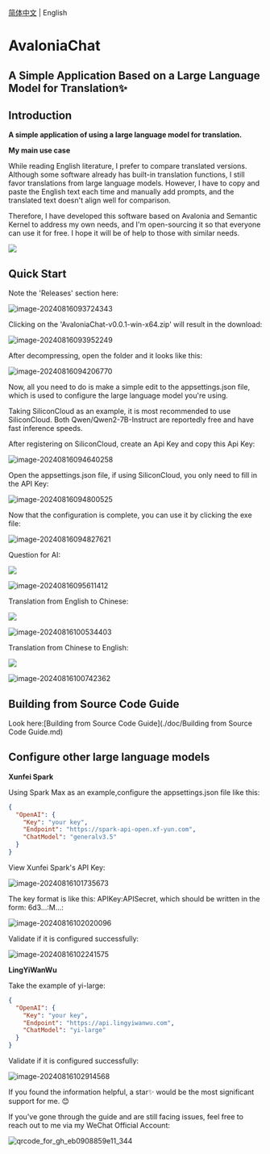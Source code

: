 [简体中文](./README.zh.md) | English

# AvaloniaChat

## A Simple Application Based on a Large Language Model for Translation✨

## Introduction

**A simple application of using a large language model for translation.**

**My main use case**

While reading English literature, I prefer to compare translated versions. Although some software already has built-in translation functions, I still favor translations from large language models. However, I have to copy and paste the English text each time and manually add prompts, and the translated text doesn't align well for comparison.

Therefore, I have developed this software based on Avalonia and Semantic Kernel to address my own needs, and I'm open-sourcing it so that everyone can use it for free. I hope it will be of help to those with similar needs.

![](https://mingupupup.oss-cn-wuhan-lr.aliyuncs.com/imgs/AvaloniaChat02.png)

## Quick Start

Note the 'Releases' section here:

![image-20240816093724343](https://mingupupup.oss-cn-wuhan-lr.aliyuncs.com/imgs/image-20240816093724343.png)

Clicking on the 'AvaloniaChat-v0.0.1-win-x64.zip' will result in the download:

![image-20240816093952249](https://mingupupup.oss-cn-wuhan-lr.aliyuncs.com/imgs/image-20240816093952249.png)

After decompressing, open the folder and it looks like this:

![image-20240816094206770](https://mingupupup.oss-cn-wuhan-lr.aliyuncs.com/imgs/image-20240816094206770.png)

Now, all you need to do is make a simple edit to the appsettings.json file, which is used to configure the large language model you're using.

Taking SiliconCloud as an example, it is most recommended to use SiliconCloud. Both Qwen/Qwen2-7B-Instruct are reportedly free and have fast inference speeds.

After registering on SiliconCloud, create an Api Key and copy this Api Key:

![image-20240816094640258](https://mingupupup.oss-cn-wuhan-lr.aliyuncs.com/imgs/image-20240816094640258.png)

Open the appsettings.json file, if using SiliconCloud, you only need to fill in the API Key:

![image-20240816094800525](https://mingupupup.oss-cn-wuhan-lr.aliyuncs.com/imgs/image-20240816094800525.png)

Now that the configuration is complete, you can use it by clicking the exe file:

![image-20240816094827621](https://mingupupup.oss-cn-wuhan-lr.aliyuncs.com/imgs/image-20240816094827621.png)

Question for AI:

![](https://mingupupup.oss-cn-wuhan-lr.aliyuncs.com/imgs/AvaloniaChat-v0.0.1.gif)

![image-20240816095611412](https://mingupupup.oss-cn-wuhan-lr.aliyuncs.com/imgs/image-20240816095611412.png)

Translation from English to Chinese:

![](https://mingupupup.oss-cn-wuhan-lr.aliyuncs.com/imgs/AvaloniaChat-v0.0.1-2.gif)

![image-20240816100534403](https://mingupupup.oss-cn-wuhan-lr.aliyuncs.com/imgs/image-20240816100534403.png)

Translation from Chinese to English:

![](https://mingupupup.oss-cn-wuhan-lr.aliyuncs.com/imgs/AvaloniaChat-v0.0.1-3.gif)

![image-20240816100742362](https://mingupupup.oss-cn-wuhan-lr.aliyuncs.com/imgs/image-20240816100742362.png)

## Building from Source Code Guide

Look here:[Building from Source Code Guide](./doc/Building from Source Code Guide.md) 

## Configure other large language models

**Xunfei Spark**

Using Spark Max as an example,configure the appsettings.json file like this:

```json
{
  "OpenAI": {
    "Key": "your key",
    "Endpoint": "https://spark-api-open.xf-yun.com",
    "ChatModel": "generalv3.5"
  }
}
```

View Xunfei Spark's API Key:

![image-20240816101735673](https://mingupupup.oss-cn-wuhan-lr.aliyuncs.com/imgs/image-20240816101735673.png)

The key format is like this: APIKey:APISecret, which should be written in the form: 6d3...:M...:

![image-20240816102020096](https://mingupupup.oss-cn-wuhan-lr.aliyuncs.com/imgs/image-20240816102020096.png)

Validate if it is configured successfully:

![image-20240816102241575](https://mingupupup.oss-cn-wuhan-lr.aliyuncs.com/imgs/image-20240816102241575.png)

**LingYiWanWu**

Take the example of yi-large: 

```json
{
  "OpenAI": {
    "Key": "your key",
    "Endpoint": "https://api.lingyiwanwu.com",
    "ChatModel": "yi-large"
  }
}
```

Validate if it is configured successfully:

![image-20240816102914568](https://mingupupup.oss-cn-wuhan-lr.aliyuncs.com/imgs/image-20240816102914568.png)

If you found the information helpful, a star✨ would be the most significant support for me. 😊

If you've gone through the guide and are still facing issues, feel free to reach out to me via my WeChat Official Account:

![qrcode_for_gh_eb0908859e11_344](https://mingupupup.oss-cn-wuhan-lr.aliyuncs.com/imgs/qrcode_for_gh_eb0908859e11_344.jpg)



